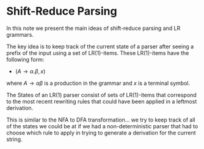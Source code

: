 # Shift-Reduce Parsing

In this note we present the main ideas of shift-reduce parsing and LR grammars.

The key idea is to keep track of the current state of a parser after seeing a prefix of the input
using a set of LR(1)-items.  These LR(1)-items have the following form:
* $(A \rightarrow \alpha . \beta , x)$

where $A \rightarrow \alpha\beta$ is a production in the grammar and $x$ is a terminal symbol.

The States of an LR(1) parser consist of sets of LR(1)-items that correspond to the most recent
rewriting rules that could have been applied in a leftmost derivation.

This is similar to the NFA to DFA transformation... we try to keep track of all of the states
we could be at if we had a non-deterministic parser that had to choose which rule to apply
in trying to generate a derivation for the current string. 



